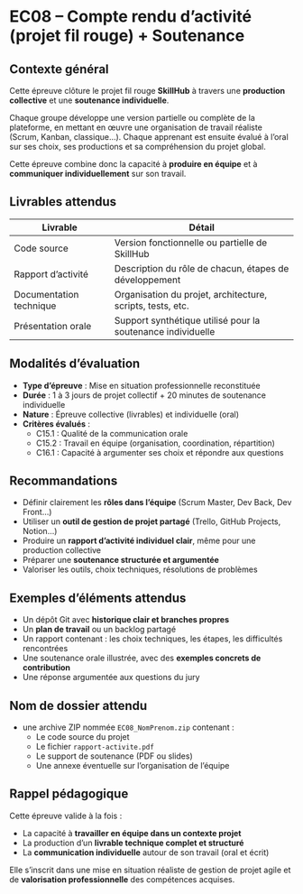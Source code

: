 # EC08 – Compte rendu d’activité (projet fil rouge) + Soutenance

## Contexte général

Cette épreuve clôture le projet fil rouge **SkillHub** à travers une **production collective** et une **soutenance
individuelle**.

Chaque groupe développe une version partielle ou complète de la plateforme, en mettant en œuvre une organisation de
travail réaliste (Scrum, Kanban, classique…). Chaque apprenant est ensuite évalué à l’oral sur ses choix, ses
productions et sa compréhension du projet global.

Cette épreuve combine donc la capacité à **produire en équipe** et à **communiquer individuellement** sur son travail.

## Livrables attendus

| Livrable                | Détail                                                      |
|-------------------------|-------------------------------------------------------------|
| Code source             | Version fonctionnelle ou partielle de SkillHub              |
| Rapport d’activité      | Description du rôle de chacun, étapes de développement      |
| Documentation technique | Organisation du projet, architecture, scripts, tests, etc.  |
| Présentation orale      | Support synthétique utilisé pour la soutenance individuelle |

## Modalités d’évaluation

- **Type d’épreuve** : Mise en situation professionnelle reconstituée
- **Durée** : 1 à 3 jours de projet collectif + 20 minutes de soutenance individuelle
- **Nature** : Épreuve collective (livrables) et individuelle (oral)
- **Critères évalués** :
    - C15.1 : Qualité de la communication orale
    - C15.2 : Travail en équipe (organisation, coordination, répartition)
    - C16.1 : Capacité à argumenter ses choix et répondre aux questions

## Recommandations

- Définir clairement les **rôles dans l’équipe** (Scrum Master, Dev Back, Dev Front…)
- Utiliser un **outil de gestion de projet partagé** (Trello, GitHub Projects, Notion…)
- Produire un **rapport d’activité individuel clair**, même pour une production collective
- Préparer une **soutenance structurée et argumentée**
- Valoriser les outils, choix techniques, résolutions de problèmes

## Exemples d’éléments attendus

- Un dépôt Git avec **historique clair et branches propres**
- Un **plan de travail** ou un backlog partagé
- Un rapport contenant : les choix techniques, les étapes, les difficultés rencontrées
- Une soutenance orale illustrée, avec des **exemples concrets de contribution**
- Une réponse argumentée aux questions du jury

## Nom de dossier attendu

- une archive ZIP nommée `EC08_NomPrenom.zip` contenant :
    - Le code source du projet
    - Le fichier `rapport-activite.pdf`
    - Le support de soutenance (PDF ou slides)
    - Une annexe éventuelle sur l’organisation de l’équipe

## Rappel pédagogique

Cette épreuve valide à la fois :

- La capacité à **travailler en équipe dans un contexte projet**
- La production d’un **livrable technique complet et structuré**
- La **communication individuelle** autour de son travail (oral et écrit)

Elle s’inscrit dans une mise en situation réaliste de gestion de projet agile et de **valorisation professionnelle** des
compétences acquises.
